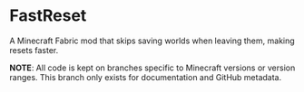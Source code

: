 # FastReset

A Minecraft Fabric mod that skips saving worlds when leaving them, making resets faster.

**NOTE**: All code is kept on branches specific to Minecraft versions or version ranges.
This branch only exists for documentation and GitHub metadata.
